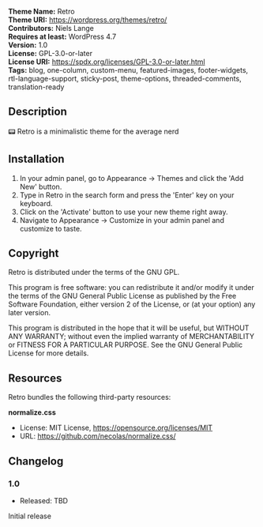 **Theme Name:** Retro  
**Theme URI:** https://wordpress.org/themes/retro/  
**Contributors:** Niels Lange  
**Requires at least:** WordPress 4.7  
**Version:** 1.0  
**License:** GPL-3.0-or-later  
**License URI:** https://spdx.org/licenses/GPL-3.0-or-later.html  
**Tags:** blog, one-column, custom-menu, featured-images, footer-widgets, rtl-language-support, sticky-post, theme-options, threaded-comments, translation-ready

## Description

📟 Retro is a minimalistic theme for the average nerd

## Installation

1. In your admin panel, go to Appearance → Themes and click the 'Add New' button.
2. Type in Retro in the search form and press the 'Enter' key on your keyboard.
3. Click on the 'Activate' button to use your new theme right away.
4. Navigate to Appearance → Customize in your admin panel and customize to taste.

## Copyright

Retro is distributed under the terms of the GNU GPL.

This program is free software: you can redistribute it and/or modify it under the terms of the GNU General Public License as published by the Free Software Foundation, either version 2 of the License, or (at your option) any later version.

This program is distributed in the hope that it will be useful, but WITHOUT ANY WARRANTY; without even the implied warranty of MERCHANTABILITY or FITNESS FOR A PARTICULAR PURPOSE. See the GNU General Public License for more details.

## Resources

Retro bundles the following third-party resources:

**normalize.css**  

- License: MIT License, https://opensource.org/licenses/MIT  
- URL: https://github.com/necolas/normalize.css/  

## Changelog

### 1.0

* Released: TBD

Initial release

